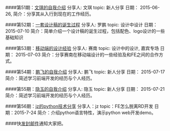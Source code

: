 ####第51期：[文琪的自我介绍](https://github.com/bizfe/ShareTime/blob/master/ppt/20150626-%E6%96%B0%E4%BA%BA%E4%BB%8B%E7%BB%8D-%E6%96%87%E7%A5%BA.zip)
    分享人: 文琪
    topic: 新人分享
    日期： 2015-06-26,
    简介：分享其从入行到现在的工作经历。
    
####第52期：[一套设计稿的诞生过程](https://github.com/bizfe/ShareTime/blob/master/ppt/20150703-%E4%B8%80%E5%A5%97%E8%AE%BE%E8%AE%A1%E7%A8%BF%E7%9A%84%E8%AF%9E%E7%94%9F%E8%BF%87%E7%A8%8B-%E7%BD%97%E9%B9%8F.key)
    分享人: 罗鹏
    topic: 设计中设计
    日期： 2015-07-10
    简介：简单介绍一个设计稿的诞生过程，包括配色、logo设计的一些基础知识
    
####第53期：[移动端的设计经验](https://github.com/bizfe/ShareTime/blob/master/ppt/20150710-%E7%A7%BB%E5%8A%A8%E7%AB%AF%E7%9A%84%E8%AE%BE%E8%AE%A1%E7%BB%8F%E9%AA%8C-%E8%B5%9B%E5%8D%97.key)
    分享人: 赛南
    topic: 设计中的设计, 嘉宾专场
    日期： 2015-07-03
    简介：分享赛南在移动端设计的一些经验及和FE之间的合作方式。

####第54期：[鹏飞的自我介绍]()
    分享人: 鹏飞
    topic: 新人分享
    日期： 2015-07-17
    简介：简述学习前端开发的经历与个人经历。
    
####第55期：[隐玉的自我介绍](http://bizfe.meilishuo.com/agg?name=slides&doc=slides/freshman-yinyu)
    分享人: 隐玉
    topic: 新人分享
    日期： 2015-07-21
    简介：简述学习前端开发的经历与个人经历。
    
####第56期：[jz的python技术分享](https://github.com/bizfe/ShareTime/blob/master/ppt/20150724-python%E6%8A%80%E6%9C%AF%E5%88%86%E4%BA%AB-jz.tar.gz)
    分享人：jz
    topic：FE怎么脱离RD开发
    日期：2015-7-24
    简介：介绍python语言特性，演示python web开发demo。


####快[发封邮件]()通知大家把。
